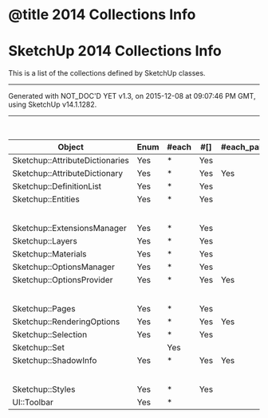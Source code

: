 # @title 2014 Collections Info
<style scoped>
\#filecontents table.gjl15 { border:none; border-collapse:collapse; margin-bottom:2em;}
\#filecontents table.gjl15 thead { border-bottom:2px solid #aaa; background-color:transparent;}
\#filecontents table.gjl15 tr    { border:none; background-color:transparent;}
\#filecontents table.gjl15 tr.clr { border-bottom:none; line-height:0.2em;}
\#filecontents table.gjl15 td:empty { border-top:1px solid #bbb; height:0.2em;}
\#filecontents table.gjl15 th { border:none; padding: 2px 10px 2px 3px; background-color:transparent; text-align:left;}
\#filecontents table.gjl15 td { border:none; padding: 2px 10px 2px 3px; background-color:transparent;}
\#filecontents table.gjl15 td.c, #filecontents table.gjl15 th.c { text-align:center;}
\#filecontents table.gjl15 td.r, #filecontents table.gjl15 th.r { text-align:right;}
</style>

# SketchUp 2014 Collections Info

This is a list of the collections defined by SketchUp classes.

---
Generated with NOT_DOC'D YET v1.3, on 2015-12-08 at 09:07:46 PM GMT, using SketchUp v14.1.1282.


---
<br/>
<table class='gjl15'>
<colgroup>
<col style='width:17.0em;' />
<col style='width: 4.0em;' />
<col style='width: 4.0em;' />
<col style='width: 3.0em;' />
<col style='width: 7.0em;' />
<col style='width:10.0em;' />
<col style='width: 4.0em;' />
</colgroup>
<tbody>
<thead><tr><th>Object</th><th class='c'>Enum</th><th class='c'>#each</th><th class='c'>#[]</th><th class='c'>#each_pair</th><th>Super</th><th>Type</th></tr></thead><tbody>
<tr><td>Sketchup::AttributeDictionaries</td><td class='c'>Yes</td><td class='c'>*</td><td class='c'>Yes</td><td class='c'> </td><td>Sketchup::Entity</td><td>Class</td></tr>
<tr><td>Sketchup::AttributeDictionary</td><td class='c'>Yes</td><td class='c'>*</td><td class='c'>Yes</td><td class='c'>Yes</td><td>Sketchup::Entity</td><td>Class</td></tr>
<tr><td>Sketchup::DefinitionList</td><td class='c'>Yes</td><td class='c'>*</td><td class='c'>Yes</td><td class='c'> </td><td>Sketchup::Entity</td><td>Class</td></tr>
<tr><td>Sketchup::Entities</td><td class='c'>Yes</td><td class='c'>*</td><td class='c'>Yes</td><td class='c'> </td><td>Object</td><td>Class</td></tr>
<tr class='clr'><td>&#160;</td><td>&#160;</td><td>&#160;</td><td>&#160;</td><td>&#160;</td><td>&#160;</td><td>&#160;</td></tr>
<tr><td></td><td></td><td></td><td></td><td></td><td></td><td></td></tr>
<tr><td>Sketchup::ExtensionsManager</td><td class='c'>Yes</td><td class='c'>*</td><td class='c'>Yes</td><td class='c'> </td><td>Object</td><td>Class</td></tr>
<tr><td>Sketchup::Layers</td><td class='c'>Yes</td><td class='c'>*</td><td class='c'>Yes</td><td class='c'> </td><td>Sketchup::Entity</td><td>Class</td></tr>
<tr><td>Sketchup::Materials</td><td class='c'>Yes</td><td class='c'>*</td><td class='c'>Yes</td><td class='c'> </td><td>Sketchup::Entity</td><td>Class</td></tr>
<tr><td>Sketchup::OptionsManager</td><td class='c'>Yes</td><td class='c'>*</td><td class='c'>Yes</td><td class='c'> </td><td>Object</td><td>Class</td></tr>
<tr><td>Sketchup::OptionsProvider</td><td class='c'>Yes</td><td class='c'>*</td><td class='c'>Yes</td><td class='c'>Yes</td><td>Object</td><td>Class</td></tr>
<tr class='clr'><td>&#160;</td><td>&#160;</td><td>&#160;</td><td>&#160;</td><td>&#160;</td><td>&#160;</td><td>&#160;</td></tr>
<tr><td></td><td></td><td></td><td></td><td></td><td></td><td></td></tr>
<tr><td>Sketchup::Pages</td><td class='c'>Yes</td><td class='c'>*</td><td class='c'>Yes</td><td class='c'> </td><td>Sketchup::Entity</td><td>Class</td></tr>
<tr><td>Sketchup::RenderingOptions</td><td class='c'>Yes</td><td class='c'>*</td><td class='c'>Yes</td><td class='c'>Yes</td><td>Sketchup::Entity</td><td>Class</td></tr>
<tr><td>Sketchup::Selection</td><td class='c'>Yes</td><td class='c'>*</td><td class='c'>Yes</td><td class='c'> </td><td>Object</td><td>Class</td></tr>
<tr><td>Sketchup::Set</td><td class='c'> </td><td class='c'>Yes</td><td class='c'> </td><td class='c'> </td><td>Object</td><td>Class</td></tr>
<tr><td>Sketchup::ShadowInfo</td><td class='c'>Yes</td><td class='c'>*</td><td class='c'>Yes</td><td class='c'>Yes</td><td>Sketchup::Entity</td><td>Class</td></tr>
<tr class='clr'><td>&#160;</td><td>&#160;</td><td>&#160;</td><td>&#160;</td><td>&#160;</td><td>&#160;</td><td>&#160;</td></tr>
<tr><td></td><td></td><td></td><td></td><td></td><td></td><td></td></tr>
<tr><td>Sketchup::Styles</td><td class='c'>Yes</td><td class='c'>*</td><td class='c'>Yes</td><td class='c'> </td><td>Sketchup::Entity</td><td>Class</td></tr>
<tr><td>UI::Toolbar</td><td class='c'>Yes</td><td class='c'>*</td><td class='c'> </td><td class='c'> </td><td>Object</td><td>Class</td></tr>
</tbody>
</tbody></table>

